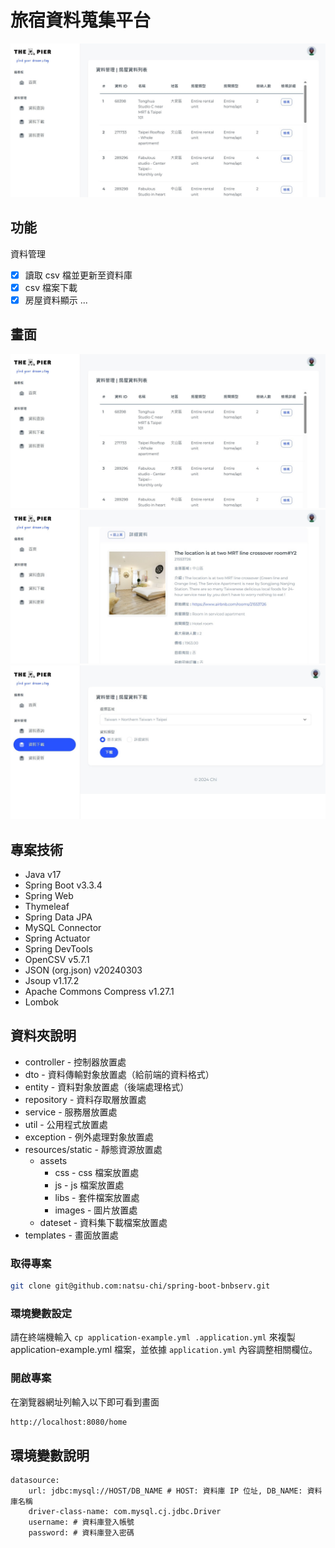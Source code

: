 # 旅宿資料蒐集平台

![專案封面圖](https://github.com/natsu-chi/images-folder/blob/main/spring-boot-bnbserv/img01.jpg?raw=true)

## 功能

資料管理
- [x] 讀取 csv 檔並更新至資料庫
- [x] csv 檔案下載
- [x] 房屋資料顯示
...

## 畫面

![功能圖片 1](https://github.com/natsu-chi/images-folder/blob/main/spring-boot-bnbserv/img01.jpg?raw=true)
![功能圖片 2](https://github.com/natsu-chi/images-folder/blob/main/spring-boot-bnbserv/img03.jpg?raw=true)
![功能圖片 3](https://github.com/natsu-chi/images-folder/blob/main/spring-boot-bnbserv/img02.jpg?raw=true)


## 專案技術

- Java v17
- Spring Boot v3.3.4
- Spring Web
- Thymeleaf
- Spring Data JPA
- MySQL Connector
- Spring Actuator
- Spring DevTools
- OpenCSV v5.7.1
- JSON (org.json) v20240303
- Jsoup v1.17.2
- Apache Commons Compress v1.27.1
- Lombok

## 資料夾說明

- controller - 控制器放置處
- dto - 資料傳輸對象放置處（給前端的資料格式）
- entity - 資料對象放置處（後端處理格式）
- repository - 資料存取層放置處
- service - 服務層放置處
- util - 公用程式放置處
- exception - 例外處理對象放置處
- resources/static - 靜態資源放置處
    - assets
      - css - css 檔案放置處
      - js - js 檔案放置處
      - libs - 套件檔案放置處
      - images - 圖片放置處
    - dateset - 資料集下載檔案放置處
- templates - 畫面放置處

### 取得專案

```bash
git clone git@github.com:natsu-chi/spring-boot-bnbserv.git
```

### 環境變數設定

請在終端機輸入 `cp application-example.yml .application.yml` 來複製 application-example.yml 檔案，並依據 `application.yml` 內容調整相關欄位。

### 開啟專案

在瀏覽器網址列輸入以下即可看到畫面

```bash
http://localhost:8080/home
```

## 環境變數說明

```env
datasource:
    url: jdbc:mysql://HOST/DB_NAME # HOST: 資料庫 IP 位址, DB_NAME: 資料庫名稱
    driver-class-name: com.mysql.cj.jdbc.Driver
    username: # 資料庫登入帳號
    password: # 資料庫登入密碼
```
